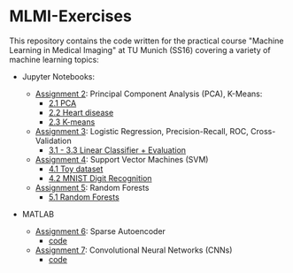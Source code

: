 # MLMI-Exercises

This repository contains the code written for the practical course "Machine Learning in Medical Imaging" at TU Munich (SS16) covering a variety of machine learning topics:

- Jupyter Notebooks:
  - [Assignment 2](Exercise%202/Assignment2.pdf): Principal Component Analysis (PCA), K-Means:
    - [2.1 PCA](Exercise%202/Exercise%202%20scriptToyData.ipynb)
    - [2.2 Heart disease](Exercise%202/Exercise%202%20heartDataSet.ipynb)
    - [2.3 K-means](Exercise%202/Exercise%202%20scriptToyDataKMeans.ipynb)
  - [Assignment 3](Exercise%203/03exercise_linearclassifier_evaluation.pdf): Logistic Regression, Precision-Recall, ROC, Cross-Validation
    - [3.1 - 3.3 Linear Classifier + Evaluation](Exercise%203/Exercise%203%20Logistic%20Regression.ipynb)
  - [Assignment 4](Exercise%204/04_assignment.pdf): Support Vector Machines (SVM)
    - [4.1 Toy dataset](Exercise%204/Exercise%204%20TwoMoons.ipynb)
    - [4.2 MNIST Digit Recognition](Exercise%204/Exercise%204%20MNIST.ipynb)
  - [Assignment 5](Exercise%205/05_assignment.pdf): Random Forests
    - [5.1 Random Forests](Exercise%205/Exercise%205%20Random%20Forests.ipynb)

- MATLAB
  - [Assignment 6](Exercise%206/cs294a_2011-assignment.pdf): Sparse Autoencoder
    - [code](Exercise%206)
  - [Assignment 7](Exercise%207/07_exercise.pdf): Convolutional Neural Networks (CNNs)
    - [code](Exercise%207)
